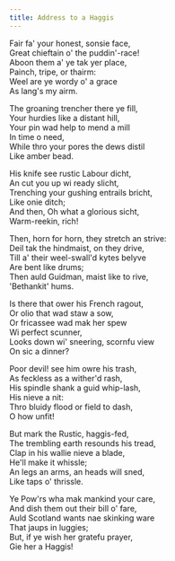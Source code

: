 ```yaml
---
title: Address to a Haggis
---
```


Fair fa' your honest, sonsie face,  
Great chieftain o' the puddin'-race!  
Aboon them a' ye tak yer place,  
Painch, tripe, or thairm:  
Weel are ye wordy o' a grace  
As lang's my airm.

The groaning trencher there ye fill,  
Your hurdies like a distant hill,  
Your pin wad help to mend a mill  
In time o need,  
While thro your pores the dews distil  
Like amber bead.

His knife see rustic Labour dicht,  
An cut you up wi ready slicht,  
Trenching your gushing entrails bricht,  
Like onie ditch;  
And then, Oh what a glorious sicht,  
Warm-reekin, rich!

Then, horn for horn, they stretch an strive:  
Deil tak the hindmaist, on they drive,  
Till a' their weel-swall'd kytes belyve  
Are bent like drums;  
Then auld Guidman, maist like to rive,  
'Bethankit' hums.

Is there that ower his French ragout,  
Or olio that wad staw a sow,  
Or fricassee wad mak her spew  
Wi perfect scunner,  
Looks down wi' sneering, scornfu view  
On sic a dinner?

Poor devil! see him owre his trash,  
As feckless as a wither'd rash,  
His spindle shank a guid whip-lash,  
His nieve a nit:  
Thro bluidy flood or field to dash,  
O how unfit!

But mark the Rustic, haggis-fed,  
The trembling earth resounds his tread,  
Clap in his wallie nieve a blade,  
He'll make it whissle;  
An legs an arms, an heads will sned,  
Like taps o' thrissle.

Ye Pow'rs wha mak mankind your care,  
And dish them out their bill o' fare,  
Auld Scotland wants nae skinking ware  
That jaups in luggies;  
But, if ye wish her gratefu prayer,  
Gie her a Haggis!

